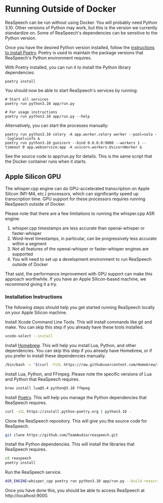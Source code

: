 # Running Outside of Docker

ReaSpeech can be run without using Docker. You will probably need Python 3.10. Other versions of Python may work, but this is the version we currently standardize on. Some of ReaSpeech's dependencies can be sensitive to the Python version.

Once you have the desired Python version installed, follow the [instructions to install Poetry](https://python-poetry.org/docs/#installation). Poetry is used to maintain the package versions that ReaSpeech's Python environment requires.

With Poetry installed, you can run it to install the Python library dependencies:

```
poetry install
```

You should now be able to start ReaSpeech's services by running:

```
# Start all services
poetry run python3.10 app/run.py

# For usage instructions
poetry run python3.10 app/run.py --help
```

Alternatively, you can start the processes manually:

```
poetry run python3.10 celery -A app.worker.celery worker --pool=solo --loglevel=info &
poetry run python3.10 gunicorn --bind 0.0.0.0:9000 --workers 1 --timeout 0 app.webservice:app -k uvicorn.workers.UvicornWorker &
```

See the source code to app/run.py for details. This is the same script that the Docker container runs when it starts.

## Apple Silicon GPU

The whisper.cpp engine can do GPU-accelerated transcription on Apple Silicon (M1-M4, etc.) processors, which can significantly speed up transcription time. GPU support for these processors requires running ReaSpeech outside of Docker.

Please note that there are a few limitations to running the whisper.cpp ASR engine:

1. whisper.cpp timestamps are less accurate than openai-whisper or faster-whisper
2. Word-level timestamps, in particular, can be progressively less accurate within a segment
3. Not all features of the openai-whisper or faster-whisper engines are supported
4. You will need to set up a development environment to run ReaSpeech outside of Docker

That said, the performance improvement with GPU support can make this approach worthwhile. If you have an Apple Silicon-based machine, we recommend giving it a try.

### Installation Instructions

The following steps should help you get started running ReaSpeech locally on your Apple Silicon machine.

Install Xcode Command Line Tools. This will install commands like git and make. You can skip this step if you already have these tools installed.
```bash
xcode-select --install
```

Install [Homebrew](https://brew.sh). This will help you install Lua, Python, and other dependencies. You can skip this step if you already have Homebrew, or if you prefer to install these dependencies manually.
```bash
/bin/bash -c "$(curl -fsSL https://raw.githubusercontent.com/Homebrew/install/HEAD/install.sh)"
```

Install Lua, Python, and FFmpeg. Please note the specific versions of Lua and Python that ReaSpeech requires.
```bash
brew install lua@5.4 python@3.10 ffmpeg
```

Install [Poetry](https://python-poetry.org). This will help you manage the Python dependencies that ReaSpeech requires.
```bash
curl -sSL https://install.python-poetry.org | python3.10 -
```

Clone the ReaSpeech repository. This will give you the source code for ReaSpeech.
```bash
git clone https://github.com/TeamAudio/reaspeech.git
```

Install the Python dependencies. This will install the libraries that ReaSpeech requires.
```bash
cd reaspeech
poetry install
```

Run the ReaSpeech service.
```bash
ASR_ENGINE=whisper_cpp poetry run python3.10 app/run.py --build-reascripts
```

Once you have done this, you should be able to access ReaSpeech at http://localhost:9000.
